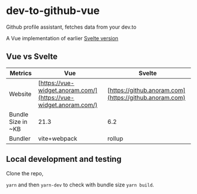 # dev-to-github-vue
Github profile assistant, fetches data from your dev.to

A Vue implementation of earlier [Svelte version](https://github.com/peopledrivemecrazy/dev-to-github)


## Vue vs Svelte


| Metrics              | Vue                                                     | Svelte                            |
|----------------------|---------------------------------------------------------|-----------------------------------|
| Website              | [https://vue-widget.anoram.com/](https://vue-widget.anoram.com/)                                                 | [https://github.anoram.com](https://github.anoram.com)                               |
| Bundle Size in ~KB    | 21.3                                                   | 6.2                              |
| Bundler              | vite+webpack                                            | rollup                            |


## Local development and testing

Clone the repo,

`yarn` and then `yarn-dev` to check with bundle size `yarn build`.